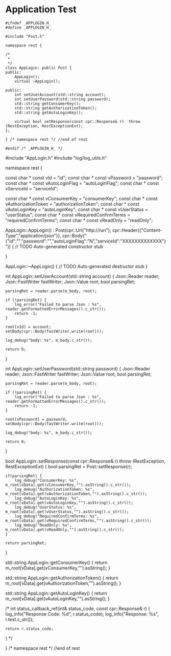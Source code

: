 # Application Test

```
#ifndef _APPLOGIN_H_
#define _APPLOGIN_H_

#include "Post.h"

namespace rest {

/*
 *
 */
class AppLogin: public Post {
public:
	AppLogin();
	virtual ~AppLogin();

public:
	int setUserAccount(std::string account);
	int setUserPassword(std::string password);
	std::string getConsumerKey();
	std::string getAuthorizationToken();
	std::string getAutoLoginKey();

	virtual bool setResponse(const cpr::Response& r)  throw (RestException, RestExceptionExt);
};

} /* namespace rest */ //end of rest

#endif /* _APPLOGIN_H_ */
```

#include "AppLogin.h"
#include "log/log_utils.h"

namespace rest {

const char * const vId     					= "id";
const char * const vPassword   				= "password";
const char * const vAutoLoginFlag			= "autoLoginFlag";
const char * const vServiceId				= "serviceId";

const char * const vConsumerKey				= "consumerKey";
const char * const vAuthorizationToken		= "authorizationToken";
const char * const vAutoLoginKey			= "autoLoginKey";
const char * const vUserStatus				= "userStatus";
const char * const vRequiredConfirmTerms	= "requiredConfirmTerms";
const char * const vReadOnly				= "readOnly";

AppLogin::AppLogin()
: Post(cpr::Url{"http://<ip>/uri"},
	   cpr::Header{{"Content-Type","application/json"}},
	   cpr::Body("{\"id\":\"\",\"password\":\"\",\"autoLoginFlag\":\"N\",\"serviceId\":\"XXXXXXXXXXXXX\"}"))
{
	// TODO Auto-generated constructor stub

}

AppLogin::~AppLogin() {
	// TODO Auto-generated destructor stub
}

int AppLogin::setUserAccount(std::string account)
{
	Json::Reader reader;
	Json::FastWriter fastWriter;
	Json::Value root;
	bool parsingRet;

    parsingRet = reader.parse(m_body, root);

	if (!parsingRet) {
		log_error("Failed to parse Json : %s", reader.getFormattedErrorMessages().c_str());
		return -1;
	}

	root[vId] = account;
	setBody(cpr::Body(fastWriter.write(root)));

	log_debug("body: %s", m_body.c_str());

	return 0;
}

int AppLogin::setUserPassword(std::string password)
{
	Json::Reader reader;
	Json::FastWriter fastWriter;
	Json::Value root;
	bool parsingRet;

    parsingRet = reader.parse(m_body, root);

	if (!parsingRet) {
		log_error("Failed to parse Json : %s", reader.getFormattedErrorMessages().c_str());
		return -1;
	}

    root[vPassword] = password;
    setBody(cpr::Body(fastWriter.write(root)));

    log_debug("body: %s", m_body.c_str());

    return 0;
}

bool AppLogin::setResponse(const cpr::Response& r)  throw (RestException, RestExceptionExt)
{
	bool parsingRet = Post::setResponse(r);

    if(parsingRet) {
    	log_debug("ConsumerKey: %s", m_root[vData].get(vConsumerKey,"").asString().c_str());
    	log_debug("AuthorizationToken: %s", m_root[vData].get(vAuthorizationToken,"").asString().c_str());
    	log_debug("AutoLoginKey: %s", m_root[vData].get(vAutoLoginKey,"").asString().c_str());
    	log_debug("UserStatus: %s", m_root[vData].get(vUserStatus,"").asString().c_str());
    	log_debug("RequiredConfirmTerms: %s", m_root[vData].get(vRequiredConfirmTerms,"").asString().c_str());
    	log_debug("ReadOnly: %s", m_root[vData].get(vReadOnly,"").asString().c_str());
    }

    return parsingRet;
}


std::string AppLogin::getConsumerKey()
{
	return m_root[vData].get(vConsumerKey,"").asString();
}

std::string AppLogin::getAuthorizationToken()
{
	return m_root[vData].get(vAuthorizationToken,"").asString();
}

std::string AppLogin::getAutoLoginKey()
{
	return m_root[vData].get(vAutoLoginKey,"").asString();
}


/*
int status_callback_ref(int& status_code, const cpr::Response& r)
{
    log_info("Response Code: %d", r.status_code);
    log_info("Response: %s", r.text.c_str());

    return r.status_code;
}
*/

} /* namespace rest */ //end of rest